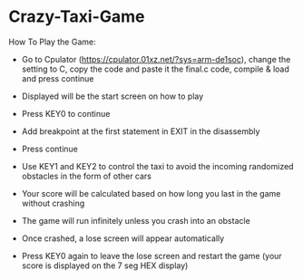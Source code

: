 # Crazy-Taxi-Game

How To Play the Game:
 * Go to Cpulator (https://cpulator.01xz.net/?sys=arm-de1soc), change the setting to C, copy the code and paste it the final.c code,  compile & load and press continue

* Displayed will be the start screen on how to play

 * Press KEY0 to continue

* Add breakpoint at the first statement in EXIT in the disassembly

* Press continue

* Use KEY1 and KEY2 to control the taxi to avoid the incoming randomized obstacles in the form of other cars

* Your score will be calculated based on how long you last in the game without crashing

* The game will run infinitely unless you crash into an obstacle

* Once crashed, a lose screen will appear automatically 

* Press KEY0 again to leave the lose screen and restart the game (your score is displayed on the 7 seg HEX display)

